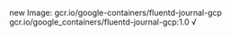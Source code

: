 new Image: gcr.io/google-containers/fluentd-journal-gcp
gcr.io/google_containers/fluentd-journal-gcp:1.0 √


